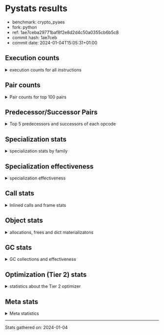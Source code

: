 
# Pystats results

- benchmark: crypto_pyaes
- fork: python
- ref: 1ae7ceba29771baf8f2e8d2d4c50a0355cb6b5c8
- commit hash: 1ae7ceb
- commit date: 2024-01-04T15:05:31+01:00

## Execution counts

<details>
<summary> execution counts for all instructions </summary>

|Name | Count | Self | Cumulative | Miss ratio | 
|---|---:|---:|---:|---:|
| LOAD_FAST | 32,262,700 | 18.7% | 18.7% |  |
| LOAD_CONST | 21,443,380 | 12.4% | 31.1% |  |
| BINARY_OP | 20,991,880 | 12.2% | 43.3% |  |
| BINARY_SUBSCR_LIST_INT | 10,610,020 | 6.2% | 49.5% |  |
| STORE_FAST | 8,988,800 | 5.2% | 54.7% |  |
| ENTER_EXECUTOR | 5,528,460 | 3.2% | 57.9% |  |
| LOAD_GLOBAL_MODULE | 5,525,660 | 3.2% | 61.1% |  |
| LOAD_ATTR_METHOD_NO_DICT | 5,061,900 | 2.9% | 64.0% |  |
| LOAD_FAST_LOAD_FAST | 4,163,280 | 2.4% | 66.4% |  |
| PUSH_NULL | 4,142,400 | 2.4% | 68.8% |  |
| FOR_ITER_RANGE | 3,920,920 | 2.3% | 71.1% |  |
| LOAD_ATTR_NONDESCRIPTOR_WITH_VALUES | 3,918,760 | 2.3% | 73.4% |  |
| BINARY_OP_ADD_INT | 3,918,440 | 2.3% | 75.7% |  |
| CALL_LIST_APPEND | 3,681,200 | 2.1% | 77.8% |  |
| LOAD_GLOBAL_BUILTIN | 3,222,600 | 1.9% | 79.7% |  |
| RESUME_CHECK | 2,992,340 | 1.7% | 81.4% |  |
| POP_JUMP_IF_FALSE | 2,772,520 | 1.6% | 83.0% |  |
| RETURN_VALUE | 2,762,060 | 1.6% | 84.6% |  |
| CALL_PY_EXACT_ARGS | 2,761,720 | 1.6% | 86.2% |  |
| LOAD_ATTR_INSTANCE_VALUE | 2,310,760 | 1.3% | 87.6% |  |
| TO_BOOL | 2,071,460 | 1.2% | 88.8% |  |
| LOAD_ATTR_MODULE | 2,071,380 | 1.2% | 90.0% |  |
| CALL_METHOD_DESCRIPTOR_FAST | 2,070,700 | 1.2% | 91.2% |  |
| CALL_METHOD_DESCRIPTOR_NOARGS | 2,070,700 | 1.2% | 92.4% |  |
| CALL_TYPE_1 | 2,070,700 | 1.2% | 93.6% |  |
| SWAP | 1,155,480 | 0.7% | 94.2% |  |
| GET_ITER | 1,152,840 | 0.7% | 94.9% |  |
| CALL_BUILTIN_CLASS | 1,152,400 | 0.7% | 95.6% |  |
| CALL_LEN | 1,151,280 | 0.7% | 96.2% |  |
| BUILD_LIST | 922,280 | 0.5% | 96.8% |  |
| COMPARE_OP_INT | 699,680 | 0.4% | 97.2% |  |
| STORE_SUBSCR_LIST_INT | 468,140 | 0.3% | 97.4% |  |
| COPY | 463,640 | 0.3% | 97.7% |  |
| BINARY_OP_SUBTRACT_INT | 463,540 | 0.3% | 98.0% |  |
| BINARY_OP_MULTIPLY_INT | 460,740 | 0.3% | 98.2% |  |
| LIST_EXTEND | 460,240 | 0.3% | 98.5% |  |
| POP_TOP | 460,000 | 0.3% | 98.8% |  |
| LIST_APPEND | 232,580 | 0.1% | 98.9% |  |
| LOAD_FAST_AND_CLEAR | 231,040 | 0.1% | 99.0% |  |
| STORE_ATTR_INSTANCE_VALUE | 231,040 | 0.1% | 99.2% |  |
| BINARY_SLICE | 230,880 | 0.1% | 99.3% |  |
| RETURN_CONST | 230,720 | 0.1% | 99.5% |  |
| LOAD_ATTR_METHOD_WITH_VALUES | 230,700 | 0.1% | 99.6% |  |
| STORE_FAST_STORE_FAST | 230,560 | 0.1% | 99.7% |  |
| LOAD_ATTR_PROPERTY | 230,060 | 0.1% | 99.9% |  |
| UNPACK_SEQUENCE_LIST | 230,060 | 0.1% | 100.0% |  |
| JUMP_BACKWARD | 5,860 | 0.0% | 100.0% |  |
| CALL | 2,940 | 0.0% | 100.0% |  |
| LOAD_ATTR | 2,560 | 0.0% | 100.0% |  |
| BINARY_SUBSCR | 2,160 | 0.0% | 100.0% |  |
| LOAD_GLOBAL | 1,960 | 0.0% | 100.0% |  |
| EXTENDED_ARG | 1,600 | 0.0% | 100.0% |  |
| JUMP_FORWARD | 1,600 | 0.0% | 100.0% |  |
| FOR_ITER | 1,100 | 0.0% | 100.0% |  |
| COMPARE_OP | 540 | 0.0% | 100.0% |  |
| STORE_FAST_LOAD_FAST | 460 | 0.0% | 100.0% |  |
| UNPACK_SEQUENCE_TWO_TUPLE | 460 | 0.0% | 100.0% |  |
| STORE_SUBSCR | 400 | 0.0% | 100.0% |  |
| BINARY_SUBSCR_TUPLE_INT | 380 | 0.0% | 100.0% |  |
| CALL_BUILTIN_FAST | 380 | 0.0% | 100.0% |  |
| INTERPRETER_EXIT | 360 | 0.0% | 100.0% |  |
| STORE_ATTR | 320 | 0.0% | 100.0% |  |
| RESUME | 300 | 0.0% | 100.0% |  |
| LOAD_DEREF | 240 | 0.0% | 100.0% |  |
| CALL_FUNCTION_EX | 160 | 0.0% | 100.0% |  |
| CONTAINS_OP | 160 | 0.0% | 100.0% |  |
| POP_JUMP_IF_NOT_NONE | 160 | 0.0% | 100.0% |  |
| EXIT_INIT_CHECK | 140 | 0.0% | 100.0% |  |
| BINARY_SUBSCR_DICT | 140 | 0.0% | 100.0% |  |
| CALL_ALLOC_AND_ENTER_INIT | 140 | 0.0% | 100.0% |  |
| CALL_ISINSTANCE | 140 | 0.0% | 100.0% |  |
| TO_BOOL_BOOL | 140 | 0.0% | 100.0% |  |
| NOP | 80 | 0.0% | 100.0% |  |
| CALL_INTRINSIC_1 | 80 | 0.0% | 100.0% |  |
| COPY_FREE_VARS | 80 | 0.0% | 100.0% |  |
| LOAD_FAST_CHECK | 80 | 0.0% | 100.0% |  |
| UNPACK_SEQUENCE | 80 | 0.0% | 100.0% |  |
| BINARY_OP_SUBTRACT_FLOAT | 60 | 0.0% | 100.0% |  |


</details>

## Pair counts

<details>
<summary> Pair counts for top 100 pairs </summary>

|Pair | Count | Self | Cumulative | 
|---|---:|---:|---:|
| LOAD_CONST BINARY_OP | 15,904,160 | 9.2% | 9.2% |
| BINARY_OP BINARY_SUBSCR_LIST_INT | 7,372,660 | 4.3% | 13.5% |
| BINARY_OP LOAD_CONST | 5,758,300 | 3.3% | 16.8% |
| BINARY_SUBSCR_LIST_INT LOAD_CONST | 5,067,100 | 2.9% | 19.8% |
| LOAD_ATTR_METHOD_NO_DICT LOAD_FAST | 5,061,900 | 2.9% | 22.7% |
| PUSH_NULL LOAD_FAST | 4,141,600 | 2.4% | 25.1% |
| BINARY_SUBSCR_LIST_INT LOAD_FAST | 3,924,620 | 2.3% | 27.4% |
| LOAD_FAST LOAD_ATTR_NONDESCRIPTOR_WITH_VALUES | 3,918,400 | 2.3% | 29.7% |
| LOAD_ATTR_NONDESCRIPTOR_WITH_VALUES LOAD_FAST_LOAD_FAST | 3,913,600 | 2.3% | 31.9% |
| LOAD_FAST_LOAD_FAST LOAD_FAST | 3,453,220 | 2.0% | 33.9% |
| BINARY_OP_ADD_INT LOAD_CONST | 3,452,840 | 2.0% | 35.9% |
| LOAD_FAST BINARY_OP_ADD_INT | 3,452,580 | 2.0% | 37.9% |
| LOAD_FAST LOAD_CONST | 3,240,400 | 1.9% | 39.8% |
| STORE_FAST LOAD_GLOBAL_MODULE | 3,222,680 | 1.9% | 41.7% |
| LOAD_GLOBAL_BUILTIN LOAD_FAST | 3,222,320 | 1.9% | 43.6% |
| STORE_FAST LOAD_FAST | 2,997,700 | 1.7% | 45.3% |
| BINARY_OP CALL_LIST_APPEND | 2,991,120 | 1.7% | 47.0% |
| LOAD_FAST LOAD_ATTR_METHOD_NO_DICT | 2,991,120 | 1.7% | 48.8% |
| ENTER_EXECUTOR FOR_ITER_RANGE | 2,764,280 | 1.6% | 50.4% |
| CALL_PY_EXACT_ARGS RESUME_CHECK | 2,761,720 | 1.6% | 52.0% |
| CALL_LIST_APPEND LOAD_FAST | 2,760,900 | 1.6% | 53.6% |
| BINARY_OP BINARY_OP | 2,549,620 | 1.5% | 55.0% |
| LOAD_FAST LOAD_ATTR_INSTANCE_VALUE | 2,309,740 | 1.3% | 56.4% |
| RESUME_CHECK LOAD_GLOBAL_BUILTIN | 2,301,240 | 1.3% | 57.7% |
| LOAD_ATTR_MODULE PUSH_NULL | 2,071,380 | 1.2% | 58.9% |
| POP_JUMP_IF_FALSE LOAD_FAST | 2,071,280 | 1.2% | 60.1% |
| LOAD_GLOBAL_MODULE LOAD_ATTR_MODULE | 2,071,240 | 1.2% | 61.3% |
| RETURN_VALUE STORE_FAST | 2,071,040 | 1.2% | 62.5% |
| LOAD_FAST CALL_PY_EXACT_ARGS | 2,071,000 | 1.2% | 63.7% |
| TO_BOOL POP_JUMP_IF_FALSE | 2,070,740 | 1.2% | 64.9% |
| LOAD_FAST PUSH_NULL | 2,070,720 | 1.2% | 66.1% |
| LOAD_FAST TO_BOOL | 2,070,720 | 1.2% | 67.3% |
| FOR_ITER_RANGE LOAD_GLOBAL_MODULE | 2,070,720 | 1.2% | 68.5% |
| CALL_METHOD_DESCRIPTOR_FAST STORE_FAST | 2,070,700 | 1.2% | 69.7% |
| CALL_METHOD_DESCRIPTOR_NOARGS RETURN_VALUE | 2,070,700 | 1.2% | 70.9% |
| CALL_TYPE_1 STORE_FAST | 2,070,700 | 1.2% | 72.1% |
| LOAD_FAST CALL_METHOD_DESCRIPTOR_FAST | 2,070,680 | 1.2% | 73.3% |
| LOAD_FAST CALL_METHOD_DESCRIPTOR_NOARGS | 2,070,680 | 1.2% | 74.5% |
| LOAD_FAST CALL_TYPE_1 | 2,070,680 | 1.2% | 75.7% |
| LOAD_GLOBAL_MODULE LOAD_ATTR_METHOD_NO_DICT | 2,070,680 | 1.2% | 76.9% |
| STORE_FAST ENTER_EXECUTOR | 2,070,380 | 1.2% | 78.1% |
| ENTER_EXECUTOR ENTER_EXECUTOR | 1,842,440 | 1.1% | 79.2% |
| BINARY_OP LOAD_FAST | 1,386,840 | 0.8% | 80.0% |
| BINARY_SUBSCR_LIST_INT BINARY_OP | 1,386,180 | 0.8% | 80.8% |
| FOR_ITER_RANGE STORE_FAST | 1,385,680 | 0.8% | 81.6% |
| LOAD_FAST BINARY_SUBSCR_LIST_INT | 1,384,780 | 0.8% | 82.4% |
| CALL_BUILTIN_CLASS GET_ITER | 1,152,340 | 0.7% | 83.1% |
| LOAD_CONST BINARY_SUBSCR_LIST_INT | 1,151,400 | 0.7% | 83.8% |
| LOAD_ATTR_INSTANCE_VALUE LOAD_FAST | 926,540 | 0.5% | 84.3% |
| LOAD_GLOBAL_MODULE LOAD_CONST | 922,000 | 0.5% | 84.8% |
| GET_ITER FOR_ITER_RANGE | 921,760 | 0.5% | 85.4% |
| LOAD_CONST LOAD_CONST | 921,400 | 0.5% | 85.9% |
| LOAD_FAST BINARY_OP | 921,140 | 0.5% | 86.4% |
| LOAD_CONST CALL_BUILTIN_CLASS | 921,120 | 0.5% | 87.0% |
| CALL_LIST_APPEND ENTER_EXECUTOR | 919,980 | 0.5% | 87.5% |
| COMPARE_OP_INT POP_JUMP_IF_FALSE | 699,540 | 0.4% | 87.9% |
| LOAD_CONST LOAD_FAST | 692,320 | 0.4% | 88.3% |
| CALL_LEN LOAD_CONST | 690,740 | 0.4% | 88.7% |
| LOAD_ATTR_INSTANCE_VALUE CALL_LEN | 690,240 | 0.4% | 89.1% |
| ENTER_EXECUTOR CALL_LIST_APPEND | 690,000 | 0.4% | 89.5% |
| LOAD_CONST BINARY_OP_ADD_INT | 465,560 | 0.3% | 89.8% |
| LOAD_FAST_LOAD_FAST BINARY_SUBSCR_LIST_INT | 465,340 | 0.3% | 90.0% |
| LOAD_CONST BINARY_OP_SUBTRACT_INT | 461,180 | 0.3% | 90.3% |
| BUILD_LIST LOAD_CONST | 461,080 | 0.3% | 90.6% |
| LOAD_CONST COMPARE_OP_INT | 460,840 | 0.3% | 90.8% |
| LOAD_FAST CALL_LEN | 460,800 | 0.3% | 91.1% |
| BINARY_OP_MULTIPLY_INT LOAD_CONST | 460,600 | 0.3% | 91.4% |
| LOAD_FAST BINARY_OP_MULTIPLY_INT | 460,560 | 0.3% | 91.6% |
| RESUME_CHECK LOAD_FAST | 460,420 | 0.3% | 91.9% |
| LOAD_CONST LIST_EXTEND | 460,160 | 0.3% | 92.2% |
| STORE_FAST BUILD_LIST | 460,160 | 0.3% | 92.4% |
| STORE_SUBSCR_LIST_INT LOAD_FAST | 232,740 | 0.1% | 92.6% |
| BINARY_OP LIST_APPEND | 232,180 | 0.1% | 92.7% |
| COPY COPY | 231,580 | 0.1% | 92.8% |
| SWAP SWAP | 231,580 | 0.1% | 93.0% |
| STORE_SUBSCR_LIST_INT ENTER_EXECUTOR | 231,520 | 0.1% | 93.1% |
| COPY BINARY_SUBSCR_LIST_INT | 231,460 | 0.1% | 93.3% |
| SWAP STORE_SUBSCR_LIST_INT | 231,460 | 0.1% | 93.4% |
| BINARY_SUBSCR_LIST_INT STORE_FAST | 231,440 | 0.1% | 93.5% |
| BINARY_OP SWAP | 231,280 | 0.1% | 93.7% |
| POP_JUMP_IF_FALSE ENTER_EXECUTOR | 231,060 | 0.1% | 93.8% |
| LOAD_GLOBAL_MODULE LOAD_FAST | 231,000 | 0.1% | 93.9% |
| GET_ITER LOAD_FAST_AND_CLEAR | 230,880 | 0.1% | 94.1% |
| BUILD_LIST SWAP | 230,880 | 0.1% | 94.2% |
| LOAD_FAST COPY | 230,880 | 0.1% | 94.3% |
| LOAD_FAST_AND_CLEAR SWAP | 230,880 | 0.1% | 94.5% |
| SWAP BUILD_LIST | 230,880 | 0.1% | 94.6% |
| LOAD_FAST CALL_BUILTIN_CLASS | 230,760 | 0.1% | 94.7% |
| BINARY_OP_ADD_INT BINARY_SLICE | 230,680 | 0.1% | 94.9% |
| BINARY_OP LOAD_FAST_LOAD_FAST | 230,620 | 0.1% | 95.0% |
| SWAP FOR_ITER_RANGE | 230,620 | 0.1% | 95.1% |
| LOAD_FAST_LOAD_FAST STORE_SUBSCR_LIST_INT | 230,580 | 0.1% | 95.3% |
| STORE_FAST STORE_FAST | 230,560 | 0.1% | 95.4% |
| LIST_APPEND ENTER_EXECUTOR | 230,540 | 0.1% | 95.5% |
| LOAD_ATTR_INSTANCE_VALUE LOAD_ATTR_METHOD_WITH_VALUES | 230,480 | 0.1% | 95.7% |
| RETURN_VALUE LOAD_FAST | 230,460 | 0.1% | 95.8% |
| RESUME_CHECK LOAD_GLOBAL_MODULE | 230,400 | 0.1% | 95.9% |
| BINARY_OP_ADD_INT SWAP | 230,380 | 0.1% | 96.1% |
| BINARY_OP RETURN_VALUE | 230,320 | 0.1% | 96.2% |
| LOAD_FAST RETURN_VALUE | 230,320 | 0.1% | 96.3% |


</details>

## Predecessor/Successor Pairs

<details>
<summary> Top 5 predecessors and successors of each opcode </summary>

### BINARY_SLICE

<details>
<summary> Successors and predecessors for BINARY_SLICE </summary>

|Predecessors | Count | Percentage | 
|---|---:|---:|
| BINARY_OP_ADD_INT | 230,680 | 99.9% |
| LOAD_CONST | 160 | 0.1% |
| BINARY_OP | 40 | 0.0% |

|Successors | Count | Percentage | 
|---|---:|---:|
| CALL_PY_EXACT_ARGS | 230,280 | 99.7% |
| CALL_BUILTIN_FAST | 360 | 0.2% |
| LOAD_FAST | 160 | 0.1% |
| CALL | 80 | 0.0% |


</details>

### CACHE

<details>
<summary> Successors and predecessors for CACHE </summary>

|Successors | Count | Percentage | 
|---|---:|---:|
| RESUME_CHECK | 280 | 77.8% |
| RESUME | 80 | 22.2% |


</details>

### BINARY_SUBSCR

<details>
<summary> Successors and predecessors for BINARY_SUBSCR </summary>

|Predecessors | Count | Percentage | 
|---|---:|---:|
| BINARY_OP | 1,040 | 48.1% |
| LOAD_FAST | 400 | 18.5% |
| LOAD_CONST | 240 | 11.1% |
| LOAD_FAST_LOAD_FAST | 240 | 11.1% |
| COPY | 120 | 5.6% |

|Successors | Count | Percentage | 
|---|---:|---:|
| BINARY_SUBSCR_LIST_INT | 1,040 | 48.1% |
| LOAD_FAST | 400 | 18.5% |
| LOAD_CONST | 340 | 15.7% |
| BINARY_OP | 220 | 10.2% |
| STORE_FAST | 80 | 3.7% |


</details>

### EXIT_INIT_CHECK

<details>
<summary> Successors and predecessors for EXIT_INIT_CHECK </summary>

|Predecessors | Count | Percentage | 
|---|---:|---:|
| RETURN_CONST | 140 | 100.0% |

|Successors | Count | Percentage | 
|---|---:|---:|
| RETURN_VALUE | 140 | 100.0% |


</details>

### GET_ITER

<details>
<summary> Successors and predecessors for GET_ITER </summary>

|Predecessors | Count | Percentage | 
|---|---:|---:|
| CALL_BUILTIN_CLASS | 1,152,340 | 100.0% |
| CALL | 420 | 0.0% |
| LOAD_FAST | 80 | 0.0% |

|Successors | Count | Percentage | 
|---|---:|---:|
| FOR_ITER_RANGE | 921,760 | 80.0% |
| LOAD_FAST_AND_CLEAR | 230,880 | 20.0% |
| FOR_ITER | 200 | 0.0% |


</details>

### INTERPRETER_EXIT

<details>
<summary> Successors and predecessors for INTERPRETER_EXIT </summary>

|Predecessors | Count | Percentage | 
|---|---:|---:|
| RETURN_CONST | 340 | 94.4% |
| RETURN_VALUE | 20 | 5.6% |


</details>

### NOP

<details>
<summary> Successors and predecessors for NOP </summary>

|Predecessors | Count | Percentage | 
|---|---:|---:|
| POP_TOP | 80 | 100.0% |

|Successors | Count | Percentage | 
|---|---:|---:|
| LOAD_DEREF | 80 | 100.0% |


</details>

### POP_TOP

<details>
<summary> Successors and predecessors for POP_TOP </summary>

|Predecessors | Count | Percentage | 
|---|---:|---:|
| RETURN_CONST | 230,240 | 50.1% |
| POP_JUMP_IF_FALSE | 229,600 | 49.9% |
| CALL | 160 | 0.0% |

|Successors | Count | Percentage | 
|---|---:|---:|
| LOAD_GLOBAL_BUILTIN | 230,040 | 50.0% |
| RETURN_CONST | 229,600 | 49.9% |
| LOAD_FAST | 220 | 0.0% |
| NOP | 80 | 0.0% |
| LOAD_GLOBAL | 40 | 0.0% |


</details>

### PUSH_NULL

<details>
<summary> Successors and predecessors for PUSH_NULL </summary>

|Predecessors | Count | Percentage | 
|---|---:|---:|
| LOAD_ATTR_MODULE | 2,071,380 | 50.0% |
| LOAD_FAST | 2,070,720 | 50.0% |
| LOAD_DEREF | 160 | 0.0% |
| LOAD_ATTR | 140 | 0.0% |

|Successors | Count | Percentage | 
|---|---:|---:|
| LOAD_FAST | 4,141,600 | 100.0% |
| LOAD_CONST | 400 | 0.0% |
| CALL | 240 | 0.0% |
| LOAD_GLOBAL | 80 | 0.0% |
| LOAD_GLOBAL_MODULE | 80 | 0.0% |


</details>

### RETURN_VALUE

<details>
<summary> Successors and predecessors for RETURN_VALUE </summary>

|Predecessors | Count | Percentage | 
|---|---:|---:|
| CALL_METHOD_DESCRIPTOR_NOARGS | 2,070,700 | 75.0% |
| BINARY_OP | 230,320 | 8.3% |
| LOAD_FAST | 230,320 | 8.3% |
| LOAD_ATTR_INSTANCE_VALUE | 230,060 | 8.3% |
| RETURN_VALUE | 320 | 0.0% |

|Successors | Count | Percentage | 
|---|---:|---:|
| STORE_FAST | 2,071,040 | 75.0% |
| LOAD_FAST | 230,460 | 8.3% |
| BINARY_OP | 230,080 | 8.3% |
| CALL_PY_EXACT_ARGS | 230,040 | 8.3% |
| RETURN_VALUE | 320 | 0.0% |


</details>

### STORE_SUBSCR

<details>
<summary> Successors and predecessors for STORE_SUBSCR </summary>

|Predecessors | Count | Percentage | 
|---|---:|---:|
| BINARY_OP | 160 | 40.0% |
| SWAP | 120 | 30.0% |
| LOAD_FAST | 80 | 20.0% |
| LOAD_FAST_LOAD_FAST | 40 | 10.0% |

|Successors | Count | Percentage | 
|---|---:|---:|
| STORE_SUBSCR_LIST_INT | 200 | 50.0% |
| JUMP_BACKWARD | 100 | 25.0% |
| LOAD_FAST | 60 | 15.0% |
| LOAD_FAST_LOAD_FAST | 40 | 10.0% |


</details>

### TO_BOOL

<details>
<summary> Successors and predecessors for TO_BOOL </summary>

|Predecessors | Count | Percentage | 
|---|---:|---:|
| LOAD_FAST | 2,070,720 | 100.0% |
| TO_BOOL | 700 | 0.0% |
| CALL | 20 | 0.0% |
| CALL_ISINSTANCE | 20 | 0.0% |

|Successors | Count | Percentage | 
|---|---:|---:|
| POP_JUMP_IF_FALSE | 2,070,740 | 100.0% |
| TO_BOOL | 700 | 0.0% |
| TO_BOOL_BOOL | 20 | 0.0% |


</details>

### BINARY_OP

<details>
<summary> Successors and predecessors for BINARY_OP </summary>

|Predecessors | Count | Percentage | 
|---|---:|---:|
| LOAD_CONST | 15,904,160 | 75.8% |
| BINARY_OP | 2,549,620 | 12.1% |
| BINARY_SUBSCR_LIST_INT | 1,386,180 | 6.6% |
| LOAD_FAST | 921,140 | 4.4% |
| RETURN_VALUE | 230,080 | 1.1% |

|Successors | Count | Percentage | 
|---|---:|---:|
| BINARY_SUBSCR_LIST_INT | 7,372,660 | 35.1% |
| LOAD_CONST | 5,758,300 | 27.4% |
| CALL_LIST_APPEND | 2,991,120 | 14.2% |
| BINARY_OP | 2,549,620 | 12.1% |
| LOAD_FAST | 1,386,840 | 6.6% |


</details>

### BUILD_LIST

<details>
<summary> Successors and predecessors for BUILD_LIST </summary>

|Predecessors | Count | Percentage | 
|---|---:|---:|
| STORE_FAST | 460,160 | 49.9% |
| SWAP | 230,880 | 25.0% |
| FOR_ITER_RANGE | 230,080 | 24.9% |
| LOAD_CONST | 920 | 0.1% |
| STORE_ATTR_INSTANCE_VALUE | 140 | 0.0% |

|Successors | Count | Percentage | 
|---|---:|---:|
| LOAD_CONST | 461,080 | 50.0% |
| SWAP | 230,880 | 25.0% |
| STORE_FAST | 230,080 | 24.9% |
| LOAD_FAST | 160 | 0.0% |
| LOAD_DEREF | 80 | 0.0% |


</details>

### CALL

<details>
<summary> Successors and predecessors for CALL </summary>

|Predecessors | Count | Percentage | 
|---|---:|---:|
| LOAD_FAST | 1,040 | 35.4% |
| LOAD_CONST | 280 | 9.5% |
| LOAD_GLOBAL_MODULE | 280 | 9.5% |
| PUSH_NULL | 240 | 8.2% |
| CALL | 220 | 7.5% |

|Successors | Count | Percentage | 
|---|---:|---:|
| STORE_FAST | 460 | 15.6% |
| GET_ITER | 420 | 14.3% |
| CALL_BUILTIN_CLASS | 280 | 9.5% |
| CALL_LEN | 240 | 8.2% |
| CALL | 220 | 7.5% |


</details>

### CALL_FUNCTION_EX

<details>
<summary> Successors and predecessors for CALL_FUNCTION_EX </summary>

|Predecessors | Count | Percentage | 
|---|---:|---:|
| CALL_INTRINSIC_1 | 80 | 50.0% |
| LOAD_FAST | 80 | 50.0% |

|Successors | Count | Percentage | 
|---|---:|---:|
| COPY_FREE_VARS | 80 | 50.0% |
| RESUME_CHECK | 60 | 37.5% |
| RESUME | 20 | 12.5% |


</details>

### CALL_INTRINSIC_1

<details>
<summary> Successors and predecessors for CALL_INTRINSIC_1 </summary>

|Predecessors | Count | Percentage | 
|---|---:|---:|
| LIST_EXTEND | 80 | 100.0% |

|Successors | Count | Percentage | 
|---|---:|---:|
| CALL_FUNCTION_EX | 80 | 100.0% |


</details>

### COMPARE_OP

<details>
<summary> Successors and predecessors for COMPARE_OP </summary>

|Predecessors | Count | Percentage | 
|---|---:|---:|
| LOAD_FAST_LOAD_FAST | 240 | 44.4% |
| LOAD_CONST | 120 | 22.2% |
| LOAD_GLOBAL_MODULE | 60 | 11.1% |
| CALL | 40 | 7.4% |
| CALL_LEN | 40 | 7.4% |

|Successors | Count | Percentage | 
|---|---:|---:|
| POP_JUMP_IF_FALSE | 280 | 51.9% |
| COMPARE_OP_INT | 220 | 40.7% |
| COMPARE_OP | 20 | 3.7% |
| EXTENDED_ARG | 20 | 3.7% |


</details>

### CONTAINS_OP

<details>
<summary> Successors and predecessors for CONTAINS_OP </summary>

|Predecessors | Count | Percentage | 
|---|---:|---:|
| LOAD_CONST | 160 | 100.0% |

|Successors | Count | Percentage | 
|---|---:|---:|
| POP_JUMP_IF_FALSE | 160 | 100.0% |


</details>

### COPY

<details>
<summary> Successors and predecessors for COPY </summary>

|Predecessors | Count | Percentage | 
|---|---:|---:|
| COPY | 231,580 | 49.9% |
| LOAD_FAST | 230,880 | 49.8% |
| LOAD_FAST_LOAD_FAST | 700 | 0.2% |
| LOAD_CONST | 480 | 0.1% |

|Successors | Count | Percentage | 
|---|---:|---:|
| COPY | 231,580 | 49.9% |
| BINARY_SUBSCR_LIST_INT | 231,460 | 49.9% |
| LOAD_ATTR_INSTANCE_VALUE | 440 | 0.1% |
| BINARY_SUBSCR | 120 | 0.0% |
| LOAD_ATTR | 40 | 0.0% |


</details>

### COPY_FREE_VARS

<details>
<summary> Successors and predecessors for COPY_FREE_VARS </summary>

|Predecessors | Count | Percentage | 
|---|---:|---:|
| CALL_FUNCTION_EX | 80 | 100.0% |

|Successors | Count | Percentage | 
|---|---:|---:|
| RESUME_CHECK | 60 | 75.0% |
| RESUME | 20 | 25.0% |


</details>

### ENTER_EXECUTOR

<details>
<summary> Successors and predecessors for ENTER_EXECUTOR </summary>

|Predecessors | Count | Percentage | 
|---|---:|---:|
| STORE_FAST | 2,070,380 | 37.4% |
| ENTER_EXECUTOR | 1,842,440 | 33.3% |
| CALL_LIST_APPEND | 919,980 | 16.6% |
| STORE_SUBSCR_LIST_INT | 231,520 | 4.2% |
| POP_JUMP_IF_FALSE | 231,060 | 4.2% |

|Successors | Count | Percentage | 
|---|---:|---:|
| FOR_ITER_RANGE | 2,764,280 | 50.0% |
| ENTER_EXECUTOR | 1,842,440 | 33.3% |
| CALL_LIST_APPEND | 690,000 | 12.5% |
| LOAD_ATTR_PROPERTY | 229,600 | 4.2% |
| POP_JUMP_IF_FALSE | 1,500 | 0.0% |


</details>

### EXTENDED_ARG

<details>
<summary> Successors and predecessors for EXTENDED_ARG </summary>

|Predecessors | Count | Percentage | 
|---|---:|---:|
| POP_JUMP_IF_FALSE | 1,440 | 90.0% |
| COMPARE_OP_INT | 140 | 8.8% |
| COMPARE_OP | 20 | 1.2% |

|Successors | Count | Percentage | 
|---|---:|---:|
| ENTER_EXECUTOR | 1,100 | 68.8% |
| JUMP_BACKWARD | 340 | 21.2% |
| POP_JUMP_IF_FALSE | 160 | 10.0% |


</details>

### FOR_ITER

<details>
<summary> Successors and predecessors for FOR_ITER </summary>

|Predecessors | Count | Percentage | 
|---|---:|---:|
| JUMP_BACKWARD | 580 | 52.7% |
| SWAP | 260 | 23.6% |
| GET_ITER | 200 | 18.2% |
| FOR_ITER | 60 | 5.5% |

|Successors | Count | Percentage | 
|---|---:|---:|
| UNPACK_SEQUENCE_TWO_TUPLE | 440 | 40.0% |
| FOR_ITER_RANGE | 280 | 25.5% |
| STORE_FAST | 260 | 23.6% |
| FOR_ITER | 60 | 5.5% |
| UNPACK_SEQUENCE | 40 | 3.6% |


</details>

### JUMP_BACKWARD

<details>
<summary> Successors and predecessors for JUMP_BACKWARD </summary>

|Predecessors | Count | Percentage | 
|---|---:|---:|
| LIST_APPEND | 2,040 | 34.8% |
| STORE_SUBSCR_LIST_INT | 1,600 | 27.3% |
| POP_JUMP_IF_FALSE | 680 | 11.6% |
| STORE_FAST | 420 | 7.2% |
| EXTENDED_ARG | 340 | 5.8% |

|Successors | Count | Percentage | 
|---|---:|---:|
| FOR_ITER_RANGE | 3,980 | 67.9% |
| LOAD_FAST_LOAD_FAST | 640 | 10.9% |
| FOR_ITER | 580 | 9.9% |
| ENTER_EXECUTOR | 340 | 5.8% |
| LOAD_FAST | 320 | 5.5% |


</details>

### JUMP_FORWARD

<details>
<summary> Successors and predecessors for JUMP_FORWARD </summary>

|Predecessors | Count | Percentage | 
|---|---:|---:|
| FOR_ITER_RANGE | 1,600 | 100.0% |

|Successors | Count | Percentage | 
|---|---:|---:|
| LOAD_CONST | 1,600 | 100.0% |


</details>

### LIST_APPEND

<details>
<summary> Successors and predecessors for LIST_APPEND </summary>

|Predecessors | Count | Percentage | 
|---|---:|---:|
| BINARY_OP | 232,180 | 99.8% |
| BINARY_SUBSCR_TUPLE_INT | 380 | 0.2% |
| BINARY_SUBSCR | 20 | 0.0% |

|Successors | Count | Percentage | 
|---|---:|---:|
| ENTER_EXECUTOR | 230,540 | 99.1% |
| JUMP_BACKWARD | 2,040 | 0.9% |


</details>

### LIST_EXTEND

<details>
<summary> Successors and predecessors for LIST_EXTEND </summary>

|Predecessors | Count | Percentage | 
|---|---:|---:|
| LOAD_CONST | 460,160 | 100.0% |
| LOAD_DEREF | 80 | 0.0% |

|Successors | Count | Percentage | 
|---|---:|---:|
| STORE_FAST | 230,080 | 50.0% |
| UNPACK_SEQUENCE_LIST | 230,040 | 50.0% |
| CALL_INTRINSIC_1 | 80 | 0.0% |
| UNPACK_SEQUENCE | 40 | 0.0% |


</details>

### LOAD_ATTR

<details>
<summary> Successors and predecessors for LOAD_ATTR </summary>

|Predecessors | Count | Percentage | 
|---|---:|---:|
| LOAD_FAST | 1,840 | 71.9% |
| LOAD_GLOBAL_MODULE | 300 | 11.7% |
| LOAD_GLOBAL | 180 | 7.0% |
| LOAD_ATTR | 100 | 3.9% |
| LOAD_ATTR_INSTANCE_VALUE | 60 | 2.3% |

|Successors | Count | Percentage | 
|---|---:|---:|
| LOAD_FAST | 540 | 21.1% |
| LOAD_ATTR_INSTANCE_VALUE | 460 | 18.0% |
| LOAD_FAST_LOAD_FAST | 360 | 14.1% |
| LOAD_ATTR_NONDESCRIPTOR_WITH_VALUES | 360 | 14.1% |
| PUSH_NULL | 140 | 5.5% |


</details>

### LOAD_CONST

<details>
<summary> Successors and predecessors for LOAD_CONST </summary>

|Predecessors | Count | Percentage | 
|---|---:|---:|
| BINARY_OP | 5,758,300 | 26.9% |
| BINARY_SUBSCR_LIST_INT | 5,067,100 | 23.6% |
| BINARY_OP_ADD_INT | 3,452,840 | 16.1% |
| LOAD_FAST | 3,240,400 | 15.1% |
| LOAD_GLOBAL_MODULE | 922,000 | 4.3% |

|Successors | Count | Percentage | 
|---|---:|---:|
| BINARY_OP | 15,904,160 | 74.2% |
| BINARY_SUBSCR_LIST_INT | 1,151,400 | 5.4% |
| LOAD_CONST | 921,400 | 4.3% |
| CALL_BUILTIN_CLASS | 921,120 | 4.3% |
| LOAD_FAST | 692,320 | 3.2% |


</details>

### LOAD_DEREF

<details>
<summary> Successors and predecessors for LOAD_DEREF </summary>

|Predecessors | Count | Percentage | 
|---|---:|---:|
| NOP | 80 | 33.3% |
| BUILD_LIST | 80 | 33.3% |
| RESUME_CHECK | 60 | 25.0% |
| RESUME | 20 | 8.3% |

|Successors | Count | Percentage | 
|---|---:|---:|
| PUSH_NULL | 160 | 66.7% |
| LIST_EXTEND | 80 | 33.3% |


</details>

### LOAD_FAST

<details>
<summary> Successors and predecessors for LOAD_FAST </summary>

|Predecessors | Count | Percentage | 
|---|---:|---:|
| LOAD_ATTR_METHOD_NO_DICT | 5,061,900 | 15.7% |
| PUSH_NULL | 4,141,600 | 12.8% |
| BINARY_SUBSCR_LIST_INT | 3,924,620 | 12.2% |
| LOAD_FAST_LOAD_FAST | 3,453,220 | 10.7% |
| LOAD_GLOBAL_BUILTIN | 3,222,320 | 10.0% |

|Successors | Count | Percentage | 
|---|---:|---:|
| LOAD_ATTR_NONDESCRIPTOR_WITH_VALUES | 3,918,400 | 12.1% |
| BINARY_OP_ADD_INT | 3,452,580 | 10.7% |
| LOAD_CONST | 3,240,400 | 10.0% |
| LOAD_ATTR_METHOD_NO_DICT | 2,991,120 | 9.3% |
| LOAD_ATTR_INSTANCE_VALUE | 2,309,740 | 7.2% |


</details>

### LOAD_FAST_AND_CLEAR

<details>
<summary> Successors and predecessors for LOAD_FAST_AND_CLEAR </summary>

|Predecessors | Count | Percentage | 
|---|---:|---:|
| GET_ITER | 230,880 | 99.9% |
| LOAD_FAST_AND_CLEAR | 160 | 0.1% |

|Successors | Count | Percentage | 
|---|---:|---:|
| SWAP | 230,880 | 99.9% |
| LOAD_FAST_AND_CLEAR | 160 | 0.1% |


</details>

### LOAD_FAST_CHECK

<details>
<summary> Successors and predecessors for LOAD_FAST_CHECK </summary>

|Predecessors | Count | Percentage | 
|---|---:|---:|
| STORE_FAST | 80 | 100.0% |

|Successors | Count | Percentage | 
|---|---:|---:|
| LOAD_GLOBAL | 40 | 50.0% |
| LOAD_GLOBAL_MODULE | 40 | 50.0% |


</details>

### LOAD_FAST_LOAD_FAST

<details>
<summary> Successors and predecessors for LOAD_FAST_LOAD_FAST </summary>

|Predecessors | Count | Percentage | 
|---|---:|---:|
| LOAD_ATTR_NONDESCRIPTOR_WITH_VALUES | 3,913,600 | 94.0% |
| BINARY_OP | 230,620 | 5.5% |
| POP_JUMP_IF_FALSE | 6,780 | 0.2% |
| STORE_FAST | 4,940 | 0.1% |
| LOAD_ATTR_INSTANCE_VALUE | 2,280 | 0.1% |

|Successors | Count | Percentage | 
|---|---:|---:|
| LOAD_FAST | 3,453,220 | 82.9% |
| BINARY_SUBSCR_LIST_INT | 465,340 | 11.2% |
| STORE_SUBSCR_LIST_INT | 230,580 | 5.5% |
| COMPARE_OP_INT | 8,460 | 0.2% |
| LOAD_CONST | 3,500 | 0.1% |


</details>

### LOAD_GLOBAL

<details>
<summary> Successors and predecessors for LOAD_GLOBAL </summary>

|Predecessors | Count | Percentage | 
|---|---:|---:|
| STORE_FAST | 640 | 32.7% |
| RESUME | 220 | 11.2% |
| RESUME_CHECK | 220 | 11.2% |
| POP_JUMP_IF_FALSE | 160 | 8.2% |
| PUSH_NULL | 80 | 4.1% |

|Successors | Count | Percentage | 
|---|---:|---:|
| LOAD_GLOBAL_MODULE | 620 | 31.6% |
| LOAD_FAST | 440 | 22.4% |
| LOAD_GLOBAL_BUILTIN | 360 | 18.4% |
| LOAD_CONST | 200 | 10.2% |
| LOAD_ATTR | 180 | 9.2% |


</details>

### POP_JUMP_IF_FALSE

<details>
<summary> Successors and predecessors for POP_JUMP_IF_FALSE </summary>

|Predecessors | Count | Percentage | 
|---|---:|---:|
| TO_BOOL | 2,070,740 | 74.7% |
| COMPARE_OP_INT | 699,540 | 25.2% |
| ENTER_EXECUTOR | 1,500 | 0.1% |
| COMPARE_OP | 280 | 0.0% |
| CONTAINS_OP | 160 | 0.0% |

|Successors | Count | Percentage | 
|---|---:|---:|
| LOAD_FAST | 2,071,280 | 74.7% |
| ENTER_EXECUTOR | 231,060 | 8.3% |
| LOAD_GLOBAL_BUILTIN | 230,040 | 8.3% |
| POP_TOP | 229,600 | 8.3% |
| LOAD_FAST_LOAD_FAST | 6,780 | 0.2% |


</details>

### POP_JUMP_IF_NOT_NONE

<details>
<summary> Successors and predecessors for POP_JUMP_IF_NOT_NONE </summary>

|Predecessors | Count | Percentage | 
|---|---:|---:|
| LOAD_FAST | 160 | 100.0% |

|Successors | Count | Percentage | 
|---|---:|---:|
| LOAD_GLOBAL_MODULE | 120 | 75.0% |
| LOAD_GLOBAL | 40 | 25.0% |


</details>

### RETURN_CONST

<details>
<summary> Successors and predecessors for RETURN_CONST </summary>

|Predecessors | Count | Percentage | 
|---|---:|---:|
| POP_TOP | 229,600 | 99.5% |
| ENTER_EXECUTOR | 480 | 0.2% |
| STORE_ATTR_INSTANCE_VALUE | 420 | 0.2% |
| FOR_ITER_RANGE | 160 | 0.1% |
| STORE_ATTR | 60 | 0.0% |

|Successors | Count | Percentage | 
|---|---:|---:|
| POP_TOP | 230,240 | 99.8% |
| INTERPRETER_EXIT | 340 | 0.1% |
| EXIT_INIT_CHECK | 140 | 0.1% |


</details>

### STORE_ATTR

<details>
<summary> Successors and predecessors for STORE_ATTR </summary>

|Predecessors | Count | Percentage | 
|---|---:|---:|
| LOAD_FAST | 240 | 75.0% |
| LOAD_FAST_LOAD_FAST | 40 | 12.5% |
| SWAP | 40 | 12.5% |

|Successors | Count | Percentage | 
|---|---:|---:|
| STORE_ATTR_INSTANCE_VALUE | 160 | 50.0% |
| RETURN_CONST | 60 | 18.8% |
| LOAD_FAST | 40 | 12.5% |
| LOAD_GLOBAL | 40 | 12.5% |
| BUILD_LIST | 20 | 6.2% |


</details>

### STORE_FAST

<details>
<summary> Successors and predecessors for STORE_FAST </summary>

|Predecessors | Count | Percentage | 
|---|---:|---:|
| RETURN_VALUE | 2,071,040 | 23.0% |
| CALL_METHOD_DESCRIPTOR_FAST | 2,070,700 | 23.0% |
| CALL_TYPE_1 | 2,070,700 | 23.0% |
| FOR_ITER_RANGE | 1,385,680 | 15.4% |
| BINARY_SUBSCR_LIST_INT | 231,440 | 2.6% |

|Successors | Count | Percentage | 
|---|---:|---:|
| LOAD_GLOBAL_MODULE | 3,222,680 | 35.9% |
| LOAD_FAST | 2,997,700 | 33.3% |
| ENTER_EXECUTOR | 2,070,380 | 23.0% |
| BUILD_LIST | 460,160 | 5.1% |
| STORE_FAST | 230,560 | 2.6% |


</details>

### STORE_FAST_LOAD_FAST

<details>
<summary> Successors and predecessors for STORE_FAST_LOAD_FAST </summary>

|Predecessors | Count | Percentage | 
|---|---:|---:|
| FOR_ITER_RANGE | 440 | 95.7% |
| FOR_ITER | 20 | 4.3% |

|Successors | Count | Percentage | 
|---|---:|---:|
| LOAD_FAST | 460 | 100.0% |


</details>

### STORE_FAST_STORE_FAST

<details>
<summary> Successors and predecessors for STORE_FAST_STORE_FAST </summary>

|Predecessors | Count | Percentage | 
|---|---:|---:|
| UNPACK_SEQUENCE_LIST | 230,060 | 99.8% |
| UNPACK_SEQUENCE_TWO_TUPLE | 460 | 0.2% |
| UNPACK_SEQUENCE | 40 | 0.0% |

|Successors | Count | Percentage | 
|---|---:|---:|
| STORE_FAST | 230,080 | 99.8% |
| LOAD_FAST_LOAD_FAST | 480 | 0.2% |


</details>

### SWAP

<details>
<summary> Successors and predecessors for SWAP </summary>

|Predecessors | Count | Percentage | 
|---|---:|---:|
| SWAP | 231,580 | 20.0% |
| BINARY_OP | 231,280 | 20.0% |
| BUILD_LIST | 230,880 | 20.0% |
| LOAD_FAST_AND_CLEAR | 230,880 | 20.0% |
| BINARY_OP_ADD_INT | 230,380 | 19.9% |

|Successors | Count | Percentage | 
|---|---:|---:|
| SWAP | 231,580 | 20.0% |
| STORE_SUBSCR_LIST_INT | 231,460 | 20.0% |
| BUILD_LIST | 230,880 | 20.0% |
| FOR_ITER_RANGE | 230,620 | 20.0% |
| STORE_ATTR_INSTANCE_VALUE | 230,040 | 19.9% |


</details>

### UNPACK_SEQUENCE

<details>
<summary> Successors and predecessors for UNPACK_SEQUENCE </summary>

|Predecessors | Count | Percentage | 
|---|---:|---:|
| FOR_ITER | 40 | 50.0% |
| LIST_EXTEND | 40 | 50.0% |

|Successors | Count | Percentage | 
|---|---:|---:|
| STORE_FAST_STORE_FAST | 40 | 50.0% |
| UNPACK_SEQUENCE_LIST | 20 | 25.0% |
| UNPACK_SEQUENCE_TWO_TUPLE | 20 | 25.0% |


</details>

### RESUME

<details>
<summary> Successors and predecessors for RESUME </summary>

|Predecessors | Count | Percentage | 
|---|---:|---:|
| CALL | 180 | 60.0% |
| CACHE | 80 | 26.7% |
| CALL_FUNCTION_EX | 20 | 6.7% |
| COPY_FREE_VARS | 20 | 6.7% |

|Successors | Count | Percentage | 
|---|---:|---:|
| LOAD_GLOBAL | 220 | 73.3% |
| LOAD_FAST | 60 | 20.0% |
| LOAD_DEREF | 20 | 6.7% |


</details>

### BINARY_OP_ADD_INT

<details>
<summary> Successors and predecessors for BINARY_OP_ADD_INT </summary>

|Predecessors | Count | Percentage | 
|---|---:|---:|
| LOAD_FAST | 3,452,580 | 88.1% |
| LOAD_CONST | 465,560 | 11.9% |
| BINARY_OP | 300 | 0.0% |

|Successors | Count | Percentage | 
|---|---:|---:|
| LOAD_CONST | 3,452,840 | 88.1% |
| BINARY_SLICE | 230,680 | 5.9% |
| SWAP | 230,380 | 5.9% |
| STORE_FAST | 4,260 | 0.1% |
| CALL_BUILTIN_CLASS | 240 | 0.0% |


</details>

### BINARY_OP_MULTIPLY_INT

<details>
<summary> Successors and predecessors for BINARY_OP_MULTIPLY_INT </summary>

|Predecessors | Count | Percentage | 
|---|---:|---:|
| LOAD_FAST | 460,560 | 100.0% |
| LOAD_CONST | 120 | 0.0% |
| BINARY_OP | 60 | 0.0% |

|Successors | Count | Percentage | 
|---|---:|---:|
| LOAD_CONST | 460,600 | 100.0% |
| STORE_FAST | 140 | 0.0% |


</details>

### BINARY_OP_SUBTRACT_FLOAT

<details>
<summary> Successors and predecessors for BINARY_OP_SUBTRACT_FLOAT </summary>

|Predecessors | Count | Percentage | 
|---|---:|---:|
| LOAD_FAST | 40 | 66.7% |
| BINARY_OP | 20 | 33.3% |

|Successors | Count | Percentage | 
|---|---:|---:|
| STORE_FAST | 60 | 100.0% |


</details>

### BINARY_OP_SUBTRACT_INT

<details>
<summary> Successors and predecessors for BINARY_OP_SUBTRACT_INT </summary>

|Predecessors | Count | Percentage | 
|---|---:|---:|
| LOAD_CONST | 461,180 | 99.5% |
| BINARY_OP | 2,360 | 0.5% |

|Successors | Count | Percentage | 
|---|---:|---:|
| LOAD_CONST | 230,060 | 49.6% |
| STORE_FAST | 230,060 | 49.6% |
| BINARY_SUBSCR_LIST_INT | 3,340 | 0.7% |
| BINARY_SUBSCR | 80 | 0.0% |


</details>

### BINARY_SUBSCR_DICT

<details>
<summary> Successors and predecessors for BINARY_SUBSCR_DICT </summary>

|Predecessors | Count | Percentage | 
|---|---:|---:|
| CALL_LEN | 120 | 85.7% |
| BINARY_SUBSCR | 20 | 14.3% |

|Successors | Count | Percentage | 
|---|---:|---:|
| STORE_FAST | 140 | 100.0% |


</details>

### BINARY_SUBSCR_LIST_INT

<details>
<summary> Successors and predecessors for BINARY_SUBSCR_LIST_INT </summary>

|Predecessors | Count | Percentage | 
|---|---:|---:|
| BINARY_OP | 7,372,660 | 69.5% |
| LOAD_FAST | 1,384,780 | 13.1% |
| LOAD_CONST | 1,151,400 | 10.9% |
| LOAD_FAST_LOAD_FAST | 465,340 | 4.4% |
| COPY | 231,460 | 2.2% |

|Successors | Count | Percentage | 
|---|---:|---:|
| LOAD_CONST | 5,067,100 | 47.8% |
| LOAD_FAST | 3,924,620 | 37.0% |
| BINARY_OP | 1,386,180 | 13.1% |
| STORE_FAST | 231,440 | 2.2% |
| LOAD_FAST_LOAD_FAST | 680 | 0.0% |


</details>

### BINARY_SUBSCR_TUPLE_INT

<details>
<summary> Successors and predecessors for BINARY_SUBSCR_TUPLE_INT </summary>

|Predecessors | Count | Percentage | 
|---|---:|---:|
| LOAD_CONST | 360 | 94.7% |
| BINARY_SUBSCR | 20 | 5.3% |

|Successors | Count | Percentage | 
|---|---:|---:|
| LIST_APPEND | 380 | 100.0% |


</details>

### CALL_ALLOC_AND_ENTER_INIT

<details>
<summary> Successors and predecessors for CALL_ALLOC_AND_ENTER_INIT </summary>

|Predecessors | Count | Percentage | 
|---|---:|---:|
| LOAD_FAST | 120 | 85.7% |
| CALL | 20 | 14.3% |

|Successors | Count | Percentage | 
|---|---:|---:|
| RESUME_CHECK | 140 | 100.0% |


</details>

### CALL_BUILTIN_CLASS

<details>
<summary> Successors and predecessors for CALL_BUILTIN_CLASS </summary>

|Predecessors | Count | Percentage | 
|---|---:|---:|
| LOAD_CONST | 921,120 | 79.9% |
| LOAD_FAST | 230,760 | 20.0% |
| CALL | 280 | 0.0% |
| BINARY_OP_ADD_INT | 240 | 0.0% |

|Successors | Count | Percentage | 
|---|---:|---:|
| GET_ITER | 1,152,340 | 100.0% |
| STORE_FAST | 60 | 0.0% |


</details>

### CALL_BUILTIN_FAST

<details>
<summary> Successors and predecessors for CALL_BUILTIN_FAST </summary>

|Predecessors | Count | Percentage | 
|---|---:|---:|
| BINARY_SLICE | 360 | 94.7% |
| CALL | 20 | 5.3% |

|Successors | Count | Percentage | 
|---|---:|---:|
| LOAD_CONST | 380 | 100.0% |


</details>

### CALL_ISINSTANCE

<details>
<summary> Successors and predecessors for CALL_ISINSTANCE </summary>

|Predecessors | Count | Percentage | 
|---|---:|---:|
| LOAD_GLOBAL_BUILTIN | 120 | 85.7% |
| CALL | 20 | 14.3% |

|Successors | Count | Percentage | 
|---|---:|---:|
| TO_BOOL_BOOL | 120 | 85.7% |
| TO_BOOL | 20 | 14.3% |


</details>

### CALL_LEN

<details>
<summary> Successors and predecessors for CALL_LEN </summary>

|Predecessors | Count | Percentage | 
|---|---:|---:|
| LOAD_ATTR_INSTANCE_VALUE | 690,240 | 60.0% |
| LOAD_FAST | 460,800 | 40.0% |
| CALL | 240 | 0.0% |

|Successors | Count | Percentage | 
|---|---:|---:|
| LOAD_CONST | 690,740 | 60.0% |
| COMPARE_OP_INT | 230,160 | 20.0% |
| LOAD_GLOBAL_BUILTIN | 230,160 | 20.0% |
| BINARY_SUBSCR_DICT | 120 | 0.0% |
| COMPARE_OP | 40 | 0.0% |


</details>

### CALL_LIST_APPEND

<details>
<summary> Successors and predecessors for CALL_LIST_APPEND </summary>

|Predecessors | Count | Percentage | 
|---|---:|---:|
| BINARY_OP | 2,991,120 | 81.3% |
| ENTER_EXECUTOR | 690,000 | 18.7% |
| CALL | 80 | 0.0% |

|Successors | Count | Percentage | 
|---|---:|---:|
| LOAD_FAST | 2,760,900 | 75.0% |
| ENTER_EXECUTOR | 919,980 | 25.0% |
| JUMP_BACKWARD | 320 | 0.0% |


</details>

### CALL_METHOD_DESCRIPTOR_FAST

<details>
<summary> Successors and predecessors for CALL_METHOD_DESCRIPTOR_FAST </summary>

|Predecessors | Count | Percentage | 
|---|---:|---:|
| LOAD_FAST | 2,070,680 | 100.0% |
| CALL | 20 | 0.0% |

|Successors | Count | Percentage | 
|---|---:|---:|
| STORE_FAST | 2,070,700 | 100.0% |


</details>

### CALL_METHOD_DESCRIPTOR_NOARGS

<details>
<summary> Successors and predecessors for CALL_METHOD_DESCRIPTOR_NOARGS </summary>

|Predecessors | Count | Percentage | 
|---|---:|---:|
| LOAD_FAST | 2,070,680 | 100.0% |
| CALL | 20 | 0.0% |

|Successors | Count | Percentage | 
|---|---:|---:|
| RETURN_VALUE | 2,070,700 | 100.0% |


</details>

### CALL_PY_EXACT_ARGS

<details>
<summary> Successors and predecessors for CALL_PY_EXACT_ARGS </summary>

|Predecessors | Count | Percentage | 
|---|---:|---:|
| LOAD_FAST | 2,071,000 | 75.0% |
| BINARY_SLICE | 230,280 | 8.3% |
| RETURN_VALUE | 230,040 | 8.3% |
| LOAD_ATTR_METHOD_WITH_VALUES | 230,040 | 8.3% |
| CALL | 200 | 0.0% |

|Successors | Count | Percentage | 
|---|---:|---:|
| RESUME_CHECK | 2,761,720 | 100.0% |


</details>

### CALL_TYPE_1

<details>
<summary> Successors and predecessors for CALL_TYPE_1 </summary>

|Predecessors | Count | Percentage | 
|---|---:|---:|
| LOAD_FAST | 2,070,680 | 100.0% |
| CALL | 20 | 0.0% |

|Successors | Count | Percentage | 
|---|---:|---:|
| STORE_FAST | 2,070,700 | 100.0% |


</details>

### COMPARE_OP_INT

<details>
<summary> Successors and predecessors for COMPARE_OP_INT </summary>

|Predecessors | Count | Percentage | 
|---|---:|---:|
| LOAD_CONST | 460,840 | 65.9% |
| CALL_LEN | 230,160 | 32.9% |
| LOAD_FAST_LOAD_FAST | 8,460 | 1.2% |
| COMPARE_OP | 220 | 0.0% |

|Successors | Count | Percentage | 
|---|---:|---:|
| POP_JUMP_IF_FALSE | 699,540 | 100.0% |
| EXTENDED_ARG | 140 | 0.0% |


</details>

### FOR_ITER_RANGE

<details>
<summary> Successors and predecessors for FOR_ITER_RANGE </summary>

|Predecessors | Count | Percentage | 
|---|---:|---:|
| ENTER_EXECUTOR | 2,764,280 | 70.5% |
| GET_ITER | 921,760 | 23.5% |
| SWAP | 230,620 | 5.9% |
| JUMP_BACKWARD | 3,980 | 0.1% |
| FOR_ITER | 280 | 0.0% |

|Successors | Count | Percentage | 
|---|---:|---:|
| LOAD_GLOBAL_MODULE | 2,070,720 | 52.8% |
| STORE_FAST | 1,385,680 | 35.3% |
| BUILD_LIST | 230,080 | 5.9% |
| LOAD_FAST | 230,080 | 5.9% |
| JUMP_FORWARD | 1,600 | 0.0% |


</details>

### LOAD_ATTR_INSTANCE_VALUE

<details>
<summary> Successors and predecessors for LOAD_ATTR_INSTANCE_VALUE </summary>

|Predecessors | Count | Percentage | 
|---|---:|---:|
| LOAD_FAST | 2,309,740 | 100.0% |
| LOAD_ATTR | 460 | 0.0% |
| COPY | 440 | 0.0% |
| LOAD_FAST_LOAD_FAST | 120 | 0.0% |

|Successors | Count | Percentage | 
|---|---:|---:|
| LOAD_FAST | 926,540 | 40.1% |
| CALL_LEN | 690,240 | 29.9% |
| LOAD_ATTR_METHOD_WITH_VALUES | 230,480 | 10.0% |
| LOAD_CONST | 230,300 | 10.0% |
| RETURN_VALUE | 230,060 | 10.0% |


</details>

### LOAD_ATTR_METHOD_NO_DICT

<details>
<summary> Successors and predecessors for LOAD_ATTR_METHOD_NO_DICT </summary>

|Predecessors | Count | Percentage | 
|---|---:|---:|
| LOAD_FAST | 2,991,120 | 59.1% |
| LOAD_GLOBAL_MODULE | 2,070,680 | 40.9% |
| LOAD_ATTR | 100 | 0.0% |

|Successors | Count | Percentage | 
|---|---:|---:|
| LOAD_FAST | 5,061,900 | 100.0% |


</details>

### LOAD_ATTR_METHOD_WITH_VALUES

<details>
<summary> Successors and predecessors for LOAD_ATTR_METHOD_WITH_VALUES </summary>

|Predecessors | Count | Percentage | 
|---|---:|---:|
| LOAD_ATTR_INSTANCE_VALUE | 230,480 | 99.9% |
| LOAD_FAST | 120 | 0.1% |
| LOAD_ATTR | 100 | 0.0% |

|Successors | Count | Percentage | 
|---|---:|---:|
| CALL_PY_EXACT_ARGS | 230,040 | 99.7% |
| LOAD_FAST | 580 | 0.3% |
| LOAD_GLOBAL_MODULE | 40 | 0.0% |
| CALL | 20 | 0.0% |
| LOAD_GLOBAL | 20 | 0.0% |


</details>

### LOAD_ATTR_MODULE

<details>
<summary> Successors and predecessors for LOAD_ATTR_MODULE </summary>

|Predecessors | Count | Percentage | 
|---|---:|---:|
| LOAD_GLOBAL_MODULE | 2,071,240 | 100.0% |
| LOAD_ATTR | 140 | 0.0% |

|Successors | Count | Percentage | 
|---|---:|---:|
| PUSH_NULL | 2,071,380 | 100.0% |


</details>

### LOAD_ATTR_NONDESCRIPTOR_WITH_VALUES

<details>
<summary> Successors and predecessors for LOAD_ATTR_NONDESCRIPTOR_WITH_VALUES </summary>

|Predecessors | Count | Percentage | 
|---|---:|---:|
| LOAD_FAST | 3,918,400 | 100.0% |
| LOAD_ATTR | 360 | 0.0% |

|Successors | Count | Percentage | 
|---|---:|---:|
| LOAD_FAST_LOAD_FAST | 3,913,600 | 99.9% |
| LOAD_FAST | 5,020 | 0.1% |
| LOAD_GLOBAL_BUILTIN | 120 | 0.0% |
| LOAD_GLOBAL | 20 | 0.0% |


</details>

### LOAD_ATTR_PROPERTY

<details>
<summary> Successors and predecessors for LOAD_ATTR_PROPERTY </summary>

|Predecessors | Count | Percentage | 
|---|---:|---:|
| ENTER_EXECUTOR | 229,600 | 99.8% |
| LOAD_ATTR_INSTANCE_VALUE | 440 | 0.2% |
| LOAD_ATTR | 20 | 0.0% |

|Successors | Count | Percentage | 
|---|---:|---:|
| RESUME_CHECK | 230,060 | 100.0% |


</details>

### LOAD_GLOBAL_BUILTIN

<details>
<summary> Successors and predecessors for LOAD_GLOBAL_BUILTIN </summary>

|Predecessors | Count | Percentage | 
|---|---:|---:|
| RESUME_CHECK | 2,301,240 | 71.4% |
| CALL_LEN | 230,160 | 7.1% |
| POP_TOP | 230,040 | 7.1% |
| POP_JUMP_IF_FALSE | 230,040 | 7.1% |
| LOAD_GLOBAL_MODULE | 230,040 | 7.1% |

|Successors | Count | Percentage | 
|---|---:|---:|
| LOAD_FAST | 3,222,320 | 100.0% |
| LOAD_FAST_LOAD_FAST | 140 | 0.0% |
| CALL_ISINSTANCE | 120 | 0.0% |
| CALL | 20 | 0.0% |


</details>

### LOAD_GLOBAL_MODULE

<details>
<summary> Successors and predecessors for LOAD_GLOBAL_MODULE </summary>

|Predecessors | Count | Percentage | 
|---|---:|---:|
| STORE_FAST | 3,222,680 | 58.3% |
| FOR_ITER_RANGE | 2,070,720 | 37.5% |
| RESUME_CHECK | 230,400 | 4.2% |
| POP_JUMP_IF_FALSE | 680 | 0.0% |
| LOAD_GLOBAL | 620 | 0.0% |

|Successors | Count | Percentage | 
|---|---:|---:|
| LOAD_ATTR_MODULE | 2,071,240 | 37.5% |
| LOAD_ATTR_METHOD_NO_DICT | 2,070,680 | 37.5% |
| LOAD_CONST | 922,000 | 16.7% |
| LOAD_FAST | 231,000 | 4.2% |
| LOAD_GLOBAL_BUILTIN | 230,040 | 4.2% |


</details>

### RESUME_CHECK

<details>
<summary> Successors and predecessors for RESUME_CHECK </summary>

|Predecessors | Count | Percentage | 
|---|---:|---:|
| CALL_PY_EXACT_ARGS | 2,761,720 | 92.3% |
| LOAD_ATTR_PROPERTY | 230,060 | 7.7% |
| CACHE | 280 | 0.0% |
| CALL_ALLOC_AND_ENTER_INIT | 140 | 0.0% |
| CALL_FUNCTION_EX | 60 | 0.0% |

|Successors | Count | Percentage | 
|---|---:|---:|
| LOAD_GLOBAL_BUILTIN | 2,301,240 | 76.9% |
| LOAD_FAST | 460,420 | 15.4% |
| LOAD_GLOBAL_MODULE | 230,400 | 7.7% |
| LOAD_GLOBAL | 220 | 0.0% |
| LOAD_DEREF | 60 | 0.0% |


</details>

### STORE_ATTR_INSTANCE_VALUE

<details>
<summary> Successors and predecessors for STORE_ATTR_INSTANCE_VALUE </summary>

|Predecessors | Count | Percentage | 
|---|---:|---:|
| SWAP | 230,040 | 99.6% |
| LOAD_FAST | 720 | 0.3% |
| STORE_ATTR | 160 | 0.1% |
| LOAD_FAST_LOAD_FAST | 120 | 0.1% |

|Successors | Count | Percentage | 
|---|---:|---:|
| LOAD_FAST | 230,200 | 99.6% |
| RETURN_CONST | 420 | 0.2% |
| LOAD_GLOBAL_MODULE | 240 | 0.1% |
| BUILD_LIST | 140 | 0.1% |
| LOAD_GLOBAL | 40 | 0.0% |


</details>

### STORE_SUBSCR_LIST_INT

<details>
<summary> Successors and predecessors for STORE_SUBSCR_LIST_INT </summary>

|Predecessors | Count | Percentage | 
|---|---:|---:|
| SWAP | 231,460 | 49.4% |
| LOAD_FAST_LOAD_FAST | 230,580 | 49.3% |
| BINARY_OP | 4,480 | 1.0% |
| LOAD_FAST | 1,420 | 0.3% |
| STORE_SUBSCR | 200 | 0.0% |

|Successors | Count | Percentage | 
|---|---:|---:|
| LOAD_FAST | 232,740 | 49.7% |
| ENTER_EXECUTOR | 231,520 | 49.5% |
| LOAD_FAST_LOAD_FAST | 2,280 | 0.5% |
| JUMP_BACKWARD | 1,600 | 0.3% |


</details>

### TO_BOOL_BOOL

<details>
<summary> Successors and predecessors for TO_BOOL_BOOL </summary>

|Predecessors | Count | Percentage | 
|---|---:|---:|
| CALL_ISINSTANCE | 120 | 85.7% |
| TO_BOOL | 20 | 14.3% |

|Successors | Count | Percentage | 
|---|---:|---:|
| POP_JUMP_IF_FALSE | 140 | 100.0% |


</details>

### UNPACK_SEQUENCE_LIST

<details>
<summary> Successors and predecessors for UNPACK_SEQUENCE_LIST </summary>

|Predecessors | Count | Percentage | 
|---|---:|---:|
| LIST_EXTEND | 230,040 | 100.0% |
| UNPACK_SEQUENCE | 20 | 0.0% |

|Successors | Count | Percentage | 
|---|---:|---:|
| STORE_FAST_STORE_FAST | 230,060 | 100.0% |


</details>

### UNPACK_SEQUENCE_TWO_TUPLE

<details>
<summary> Successors and predecessors for UNPACK_SEQUENCE_TWO_TUPLE </summary>

|Predecessors | Count | Percentage | 
|---|---:|---:|
| FOR_ITER | 440 | 95.7% |
| UNPACK_SEQUENCE | 20 | 4.3% |

|Successors | Count | Percentage | 
|---|---:|---:|
| STORE_FAST_STORE_FAST | 460 | 100.0% |


</details>


</details>

## Specialization stats

<details>
<summary> specialization stats by family </summary>

### BINARY_OP

<details>
<summary> specialization stats for BINARY_OP family </summary>

|Kind | Count | Ratio | 
|---|---:|---:|
|     deferred | 20,975,360 | 81.2% |
|          hit | 4,842,780 | 18.7% |

| | Count | Ratio | 
|---|---:|---:|
| Success | 500 | 3.0% |
| Failure | 16,020 | 97.0% |

|Failure kind | Count | Ratio | 
|---|---:|---:|
| and int | 4,520 | 28.2% |
| xor | 3,380 | 21.1% |
| rshift | 3,360 | 21.0% |
| remainder | 2,360 | 14.7% |
| lshift | 960 | 6.0% |
| or | 720 | 4.5% |
| floor divide | 360 | 2.2% |
| add other | 240 | 1.5% |
| multiply different types | 120 | 0.7% |


</details>

### BINARY_SLICE

<details>
<summary> specialization stats for BINARY_SLICE family </summary>


</details>

### BINARY_SUBSCR

<details>
<summary> specialization stats for BINARY_SUBSCR family </summary>

|Kind | Count | Ratio | 
|---|---:|---:|
|     deferred | 1,080 | 0.0% |
|          hit | 10,610,540 | 100.0% |

| | Count | Ratio | 
|---|---:|---:|
| Success | 1,080 | 100.0% |
| Failure | 0 | 0.0% |


</details>

### CALL

<details>
<summary> specialization stats for CALL family </summary>

|Kind | Count | Ratio | 
|---|---:|---:|
|     deferred | 1,800 | 0.0% |
|          hit | 14,959,360 | 100.0% |

| | Count | Ratio | 
|---|---:|---:|
| Success | 920 | 80.7% |
| Failure | 220 | 19.3% |

|Failure kind | Count | Ratio | 
|---|---:|---:|
| wrong number arguments | 80 | 36.4% |
| class no vectorcall | 80 | 36.4% |
| cfunc noargs | 60 | 27.3% |


</details>

### COMPARE_OP

<details>
<summary> specialization stats for COMPARE_OP family </summary>

|Kind | Count | Ratio | 
|---|---:|---:|
|     deferred | 300 | 0.0% |
|          hit | 699,680 | 99.9% |

| | Count | Ratio | 
|---|---:|---:|
| Success | 220 | 91.7% |
| Failure | 20 | 8.3% |

|Failure kind | Count | Ratio | 
|---|---:|---:|
| bytes | 20 | 100.0% |


</details>

### FOR_ITER

<details>
<summary> specialization stats for FOR_ITER family </summary>

|Kind | Count | Ratio | 
|---|---:|---:|
|     deferred | 760 | 0.0% |
|          hit | 3,920,920 | 100.0% |

| | Count | Ratio | 
|---|---:|---:|
| Success | 280 | 82.4% |
| Failure | 60 | 17.6% |

|Failure kind | Count | Ratio | 
|---|---:|---:|
| zip | 60 | 100.0% |


</details>

### LOAD_ATTR

<details>
<summary> specialization stats for LOAD_ATTR family </summary>

|Kind | Count | Ratio | 
|---|---:|---:|
|     deferred | 1,340 | 0.0% |
|          hit | 13,823,560 | 100.0% |

| | Count | Ratio | 
|---|---:|---:|
| Success | 1,180 | 96.7% |
| Failure | 40 | 3.3% |

|Failure kind | Count | Ratio | 
|---|---:|---:|
| metaclass attribute | 40 | 100.0% |


</details>

### LOAD_GLOBAL

<details>
<summary> specialization stats for LOAD_GLOBAL family </summary>

|Kind | Count | Ratio | 
|---|---:|---:|
|     deferred | 980 | 0.0% |
|          hit | 8,748,260 | 100.0% |

| | Count | Ratio | 
|---|---:|---:|
| Success | 980 | 100.0% |
| Failure | 0 | 0.0% |


</details>

### POP_JUMP_IF_FALSE

<details>
<summary> specialization stats for POP_JUMP_IF_FALSE family </summary>


</details>

### POP_JUMP_IF_NOT_NONE

<details>
<summary> specialization stats for POP_JUMP_IF_NOT_NONE family </summary>


</details>

### STORE_ATTR

<details>
<summary> specialization stats for STORE_ATTR family </summary>

|Kind | Count | Ratio | 
|---|---:|---:|
|     deferred | 160 | 0.1% |
|          hit | 231,040 | 99.9% |

| | Count | Ratio | 
|---|---:|---:|
| Success | 160 | 100.0% |
| Failure | 0 | 0.0% |


</details>

### STORE_SUBSCR

<details>
<summary> specialization stats for STORE_SUBSCR family </summary>

|Kind | Count | Ratio | 
|---|---:|---:|
|     deferred | 200 | 0.0% |
|          hit | 468,140 | 99.9% |

| | Count | Ratio | 
|---|---:|---:|
| Success | 200 | 100.0% |
| Failure | 0 | 0.0% |


</details>

### TO_BOOL

<details>
<summary> specialization stats for TO_BOOL family </summary>

|Kind | Count | Ratio | 
|---|---:|---:|
|     deferred | 2,070,740 | 100.0% |
|          hit | 140 | 0.0% |

| | Count | Ratio | 
|---|---:|---:|
| Success | 20 | 2.8% |
| Failure | 700 | 97.2% |

|Failure kind | Count | Ratio | 
|---|---:|---:|
| other | 700 | 100.0% |


</details>

### UNPACK_SEQUENCE

<details>
<summary> specialization stats for UNPACK_SEQUENCE family </summary>

|Kind | Count | Ratio | 
|---|---:|---:|
|     deferred | 40 | 0.0% |
|          hit | 230,520 | 100.0% |

| | Count | Ratio | 
|---|---:|---:|
| Success | 40 | 100.0% |
| Failure | 0 | 0.0% |


</details>


</details>

## Specialization effectiveness

<details>
<summary> specialization effectiveness </summary>

|Instructions | Count | Ratio | 
|---|---:|---:|
| Basic | 84,841,660 | 49.2% |
| Not specialized | 26,078,960 | 15.1% |
| Specialized hits | 61,527,280 | 35.7% |
| Specialized misses | 0 | 0.0% |

### Deferred by instruction

<details>
<summary> deferred by instruction </summary>

|Name | Count | Ratio | 
|---|---:|---:|
| BINARY_OP | 20,975,360 | 91.0% |
| TO_BOOL | 2,070,740 | 9.0% |
| CALL | 1,800 | 0.0% |
| LOAD_ATTR | 1,340 | 0.0% |
| BINARY_SUBSCR | 1,080 | 0.0% |
| LOAD_GLOBAL | 980 | 0.0% |
| FOR_ITER | 760 | 0.0% |
| COMPARE_OP | 300 | 0.0% |
| STORE_SUBSCR | 200 | 0.0% |
| STORE_ATTR | 160 | 0.0% |


</details>

### Misses by instruction

<details>
<summary> misses by instruction </summary>


</details>


</details>

## Call stats

<details>
<summary> Inlined calls and frame stats </summary>

| | Count | Ratio | 
|---|---:|---:|
| Calls to PyEval_EvalDefault | 360 | 0.0% |
| Calls to Python functions inlined | 2,992,280 | 100.0% |
| Calls via PyEval_EvalFrame (total) | 360 | 0.0% |
| Calls via PyEval_EvalFrame (vector) | 360 | 0.0% |
| Calls via PyEval_EvalFrame (generator) | 0 | 0.0% |
| Calls via PyEval_EvalFrame (legacy) | 0 | 0.0% |
| Calls via PyEval_EvalFrame (function vectorcall) | 360 | 0.0% |
| Calls via PyEval_EvalFrame (build class) | 0 | 0.0% |
| Calls via PyEval_EvalFrame (slot) | 0 | 0.0% |
| Calls via PyEval_EvalFrame (function ex) | 160 | 0.0% |
| Calls via PyEval_EvalFrame (api) | 20 | 0.0% |
| Calls via PyEval_EvalFrame (method) | 0 | 0.0% |
| Frame objects created | 0 | 0.0% |
| Frames pushed | 3,682,060 | 123.0% |


</details>

## Object stats

<details>
<summary> allocations, frees and dict materializatons </summary>

| | Count | Ratio | 
|---|---:|---:|
| Allocations from freelist | 3,920,580 | 3.9% |
| Frees to freelist | 3,921,260 |  |
| Allocations | 97,179,060 | 96.1% |
| Allocations to 512 bytes | 97,178,680 | 96.1% |
| Allocations to 4 kbytes | 220 | 0.0% |
| Allocations over 4 kbytes | 160 | 0.0% |
| Frees | 97,638,866 |  |
| New values | 340 |  |
| Interpreter increfs | 281,753,860 | 79.2% |
| Interpreter decrefs | 362,464,300 | 79.8% |
| Increfs | 73,855,080 | 20.8% |
| Decrefs | 91,705,769 | 20.2% |
| Materialize dict (on request) | 0 | 0.0% |
| Materialize dict (new key) | 0 | 0.0% |
| Materialize dict (too big) | 0 | 0.0% |
| Materialize dict (str subclass) | 0 | 0.0% |
| Dematerialize dict | 0 | 0.0% |
| Method cache hits | 2,035 |  |
| Method cache misses | 505 |  |
| Method cache collisions | 372 |  |
| Method cache dunder hits | 860 |  |
| Method cache dunder misses | 100 |  |


</details>

## GC stats

<details>
<summary> GC collections and effectiveness </summary>

|Generation | Collections | Objects collected | Object visits | 
|---:|---:|---:|---:|
| 0 | 0 | 0 | 0 |
| 1 | 0 | 0 | 0 |
| 2 | 0 | 0 | 0 |


</details>

## Optimization (Tier 2) stats

<details>
<summary> statistics about the Tier 2 optimizer </summary>

| | Count | Ratio | 
|---|---:|---:|
| Optimization attempts | 340 |  |
| Traces created | 340 | 100.0% |
| Trace stack overflow | 0 | 0.0% |
| Trace stack underflow | 20 | 5.9% |
| Trace too long | 0 | 0.0% |
| Trace too short | 0 | 0.0% |
| Inner loop found | 60 | 17.6% |
| Recursive call | 0 | 0.0% |
| Low confidence | 0 | 0.0% |
| Traces executed | 5,528,460 |  |
| Uops executed | 1,027,796,880 | 185.91 |

### Trace length histogram

<details>
<summary> trace length histogram </summary>

|Range | Count | Ratio | 
|---|---:|---:|
| <= 1 | 0 | 0.0% |
| <= 2 | 0 | 0.0% |
| <= 4 | 0 | 0.0% |
| <= 8 | 0 | 0.0% |
| <= 16 | 0 | 0.0% |
| <= 32 | 80 | 23.5% |
| <= 64 | 60 | 17.6% |
| <= 128 | 60 | 17.6% |
| <= 256 | 120 | 35.3% |
| <= 512 | 20 | 5.9% |


</details>

### Optimized trace length histogram

<details>
<summary> optimized trace length histogram </summary>

|Range | Count | Ratio | 
|---|---:|---:|
| <= 1 | 0 | 0.0% |
| <= 2 | 0 | 0.0% |
| <= 4 | 0 | 0.0% |
| <= 8 | 0 | 0.0% |
| <= 16 | 80 | 23.5% |
| <= 32 | 60 | 17.6% |
| <= 64 | 60 | 17.6% |
| <= 128 | 120 | 35.3% |
| <= 256 | 20 | 5.9% |


</details>

### Trace run length histogram

<details>
<summary> trace run length histogram </summary>

|Range | Count | Ratio | 
|---|---:|---:|
| <= 1 | 0 | 0.0% |
| <= 2 | 0 | 0.0% |
| <= 4 | 460,200 | 8.3% |
| <= 8 | 0 | 0.0% |
| <= 16 | 0 | 0.0% |
| <= 32 | 229,620 | 4.2% |
| <= 64 | 691,960 | 12.5% |
| <= 128 | 1,841,460 | 33.3% |
| <= 256 | 234,420 | 4.2% |
| <= 512 | 2,070,640 | 37.5% |
| <= 1,024 | 0 | 0.0% |
| <= 2,048 | 0 | 0.0% |
| <= 4,096 | 0 | 0.0% |
| <= 8,192 | 0 | 0.0% |
| <= 16,384 | 0 | 0.0% |
| <= 32,768 | 0 | 0.0% |
| <= 65,536 | 0 | 0.0% |
| <= 131,072 | 0 | 0.0% |
| <= 262,144 | 0 | 0.0% |
| <= 524,288 | 160 | 0.0% |


</details>

### Uop execution stats

<details>
<summary> uop execution stats </summary>

|Name | Count | Self | Cumulative | Miss ratio | 
|---|---:|---:|---:|---:|
| _SET_IP | 187,902,880 | 18.3% | 18.3% |  |
| LOAD_FAST | 181,010,840 | 17.6% | 35.9% |  |
| _BINARY_OP | 124,789,460 | 12.1% | 48.0% |  |
| LOAD_CONST | 94,649,500 | 9.2% | 57.2% |  |
| BINARY_SUBSCR_LIST_INT | 87,493,900 | 8.5% | 65.8% |  |
| _GUARD_TYPE_VERSION | 43,986,060 | 4.3% | 70.0% |  |
| _GUARD_DORV_VALUES_INST_ATTR_FROM_DICT | 33,154,480 | 3.2% | 73.3% |  |
| _GUARD_KEYS_VERSION | 33,154,480 | 3.2% | 76.5% |  |
| _LOAD_ATTR_NONDESCRIPTOR_WITH_VALUES | 32,924,880 | 3.2% | 79.7% |  |
| _CHECK_VALIDITY | 27,884,560 | 2.7% | 82.4% |  |
| _GUARD_BOTH_INT | 26,247,520 | 2.6% | 85.0% |  |
| _BINARY_OP_ADD_INT | 24,857,580 | 2.4% | 87.4% |  |
| STORE_FAST | 19,353,700 | 1.9% | 89.3% |  |
| _GUARD_NOT_EXHAUSTED_RANGE | 14,052,680 | 1.4% | 90.6% | 19.7% |
| _ITER_CHECK_RANGE | 14,052,680 | 1.4% | 92.0% |  |
| _ITER_NEXT_RANGE | 11,288,400 | 1.1% | 93.1% |  |
| _JUMP_TO_TOP | 10,596,660 | 1.0% | 94.1% |  |
| _CHECK_MANAGED_OBJECT_HAS_VALUES | 10,141,580 | 1.0% | 95.1% |  |
| _LOAD_ATTR_INSTANCE_VALUE | 10,141,580 | 1.0% | 96.1% |  |
| STORE_SUBSCR_LIST_INT | 8,072,460 | 0.8% | 96.9% |  |
| LIST_APPEND | 4,374,460 | 0.4% | 97.3% |  |
| _FOR_ITER_TIER_TWO | 3,679,680 | 0.4% | 97.7% | 0.0% |
| UNPACK_SEQUENCE_TWO_TUPLE | 3,679,520 | 0.4% | 98.0% |  |
| _EXIT_TRACE | 2,762,520 | 0.3% | 98.3% | 100.0% |
| _GUARD_GLOBALS_VERSION | 2,532,680 | 0.2% | 98.5% |  |
| _LOAD_GLOBAL_MODULE | 2,532,680 | 0.2% | 98.8% |  |
| GET_ITER | 1,842,440 | 0.2% | 99.0% |  |
| CALL_BUILTIN_CLASS | 1,842,440 | 0.2% | 99.1% |  |
| _BINARY_OP_MULTIPLY_INT | 1,380,000 | 0.1% | 99.3% |  |
| BINARY_SLICE | 690,240 | 0.1% | 99.3% |  |
| RESUME_CHECK | 690,000 | 0.1% | 99.4% |  |
| _POP_FRAME | 690,000 | 0.1% | 99.5% |  |
| _LOAD_ATTR_METHOD_NO_DICT | 690,000 | 0.1% | 99.5% |  |
| _CHECK_PEP_523 | 690,000 | 0.1% | 99.6% |  |
| _CHECK_FUNCTION_EXACT_ARGS | 690,000 | 0.1% | 99.7% |  |
| _CHECK_STACK_SPACE | 690,000 | 0.1% | 99.7% |  |
| _INIT_CALL_PY_EXACT_ARGS | 690,000 | 0.1% | 99.8% |  |
| _PUSH_FRAME | 690,000 | 0.1% | 99.9% |  |
| _SAVE_RETURN_OFFSET | 690,000 | 0.1% | 99.9% |  |
| COPY | 241,000 | 0.0% | 100.0% |  |
| _LOAD_ATTR_METHOD_WITH_VALUES | 229,600 | 0.0% | 100.0% |  |
| SWAP | 11,400 | 0.0% | 100.0% |  |
| _BINARY_OP_SUBTRACT_INT | 9,940 | 0.0% | 100.0% |  |
| _GUARD_IS_TRUE_POP | 9,060 | 0.0% | 100.0% | 16.6% |
| COMPARE_OP_INT | 9,060 | 0.0% | 100.0% |  |
| BUILD_LIST | 2,600 | 0.0% | 100.0% |  |
| POP_TOP | 480 | 0.0% | 100.0% |  |
| PUSH_NULL | 240 | 0.0% | 100.0% |  |
| BINARY_SUBSCR_TUPLE_INT | 240 | 0.0% | 100.0% |  |
| CALL_BUILTIN_FAST | 240 | 0.0% | 100.0% |  |
| _CHECK_ATTR_MODULE | 240 | 0.0% | 100.0% |  |
| _LOAD_ATTR_MODULE | 240 | 0.0% | 100.0% |  |


</details>

### Unsupported opcodes

<details>
<summary> unsupported opcodes </summary>

|Opcode | Count | 
|---|---:|
| CALL_LIST_APPEND | 20 |
| LOAD_ATTR_PROPERTY | 20 |


</details>


</details>

## Meta stats

<details>
<summary> Meta statistics </summary>

| | Count | 
|---|---:|
| Number of data files | 20 |


</details>

---
Stats gathered on: 2024-01-04
